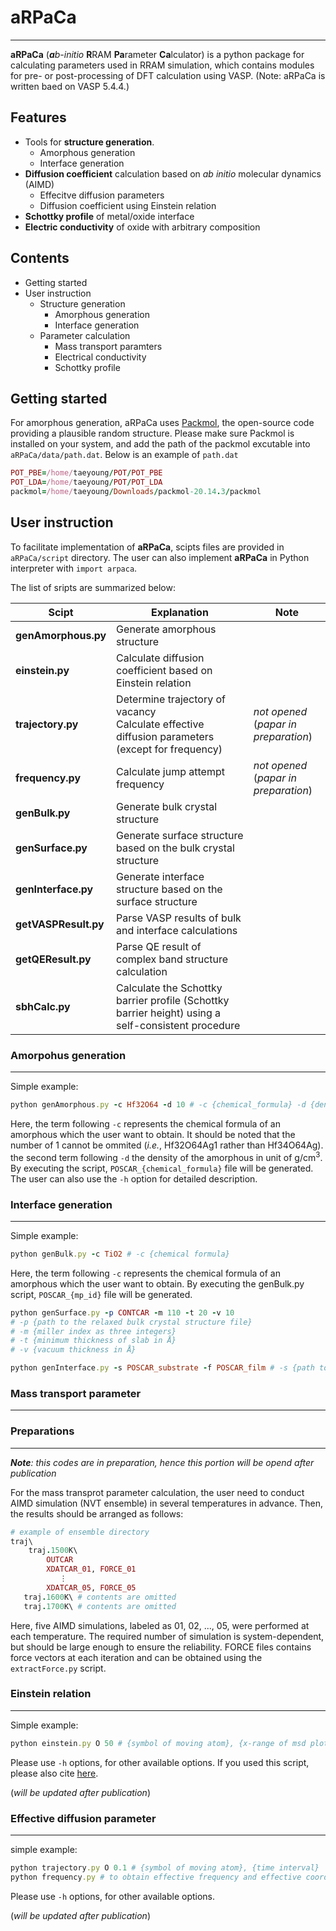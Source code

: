 # aRPaCa
---
**aRPaCa** (***a****b-initio* **R**RAM **Pa**rameter **Ca**lculator) is a python package for calculating parameters used in RRAM simulation, which contains modules for pre- or post-processing of DFT calculation using VASP. (Note: aRPaCa is written baed on VASP 5.4.4.)

## Features

* Tools for **structure generation**.
    * Amorphous generation
    * Interface generation
*  **Diffusion coefficient** calculation based on *ab initio* molecular dynamics (AIMD)
    * Effecitve diffusion parameters
    * Diffusion coefficient using Einstein relation
* **Schottky profile** of metal/oxide interface
* **Electric conductivity** of oxide with arbitrary composition

## Contents

* Getting started
* User instruction
  * Structure generation
    * Amorphous generation
    * Interface generation
  * Parameter calculation
    * Mass transport paramters
    * Electrical conductivity
    * Schottky profile

## Getting started

For amorphous generation, aRPaCa uses [Packmol](https://m3g.github.io/packmol/download.shtml), the open-source code providing a plausible random structure. Please make sure Packmol is installed on your system, and add the path of the packmol excutable into `aRPaCa/data/path.dat`. Below is an example of `path.dat`
```ruby
POT_PBE=/home/taeyoung/POT/POT_PBE
POT_LDA=/home/taeyoung/POT/POT_LDA
packmol=/home/taeyoung/Downloads/packmol-20.14.3/packmol
```


## User instruction

To facilitate implementation of **aRPaCa**, scipts files are provided in `aRPaCa/script` directory. The user can also implement **aRPaCa** in Python interpreter with `import arpaca`.


The list of sripts are summarized below:


|Scipt|Explanation|Note|
|-----|-----------|----|
|**genAmorphous.py**|Generate amorphous structure| |
|**einstein.py**|Calculate diffusion coefficient based on Einstein relation| |
|**trajectory.py**|Determine trajectory of vacancy <br> Calculate effective diffusion parameters (except for frequency)|*not opened*<br>(*papar in preparation*)|
|**frequency.py**|Calculate jump attempt frequency |*not opened*<br>(*papar in preparation*)|
|**genBulk.py**|Generate bulk crystal structure| |
|**genSurface.py**|Generate surface structure based on the bulk crystal structure| |
|**genInterface.py**|Generate interface structure based on the surface structure| |
|**getVASPResult.py**|Parse VASP results of bulk and interface calculations| |
|**getQEResult.py**|Parse QE result of complex band structure calculation| |
|**sbhCalc.py**|Calculate the Schottky barrier profile (Schottky barrier height) using a self-consistent procedure| |


### **Amorpohus generation**
---
Simple example:

```ruby
python genAmorphous.py -c Hf32O64 -d 10 # -c {chemical_formula} -d {density}
```
Here, the term following `-c` represents the chemical formula of an amorphous which the user want to obtain. It should be noted that the number of 1 cannot be ommited (*i.e.*, Hf32O64Ag1 rather than Hf34O64Ag). the second term following `-d` the density of the amorphous in unit of g/cm<SUP>3</SUP>. By executing the script, `POSCAR_{chemical_formula}` file will be generated. The user can also use the `-h` option for detailed description. 


### **Interface generation**
---
Simple example:

```ruby
python genBulk.py -c TiO2 # -c {chemical formula}
```
Here, the term following `-c` represents the chemical formula of an amorphous which the user want to obtain. By executing the genBulk.py script, `POSCAR_{mp_id}` file will be generated. 
```ruby
python genSurface.py -p CONTCAR -m 110 -t 20 -v 10 
# -p {path to the relaxed bulk crystal structure file} 
# -m {miller index as three integers} 
# -t {minimum thickness of slab in Å}
# -v {vacuum thickness in Å}
```
```ruby
python genInterface.py -s POSCAR_substrate -f POSCAR_film # -s {path to the surface structure file as a substrate} -f {path to the surface structure file as a film}
```


### **Mass transport parameter**
---
### Preparations
---
***Note**: this codes are in preparation, hence this portion will be opend after publication*


For the mass transprot parameter calculation, the user need to conduct AIMD simulation (NVT ensemble) in several temperatures in advance. Then, the results should be arranged as follows:

``` ruby
# example of ensemble directory
traj\
    traj.1500K\
        OUTCAR
        XDATCAR_01, FORCE_01
           ⋮
        XDATCAR_05, FORCE_05
   traj.1600K\ # contents are omitted
   traj.1700K\ # contents are omitted
```
Here, five AIMD simulations, labeled as 01, 02, ..., 05, were performed at each temperature. The required number of simulation is system-dependent, but should be large enough to ensure the reliability. FORCE files contains force vectors at each iteration and can be obtained using the `extractForce.py` script.

### Einstein relation
---
Simple example:
```ruby
python einstein.py O 50 # {symbol of moving atom}, {x-range of msd plot}
```
Please use `-h` options, for other available options. If you used this script, please also cite [here](https://doi.org/10.1016/j.cpc.2022.108599).


(*will be updated after publication*)

### Effective diffusion parameter
---
simple example:
```ruby
python trajectory.py O 0.1 # {symbol of moving atom}, {time interval}
python frequency.py # to obtain effective frequency and effective coordination number
```
Please use `-h` options, for other available options.

(*will be updated after publication*)
